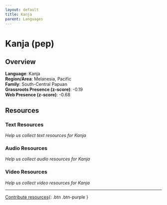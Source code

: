 ```yaml
---
layout: default
title: Kanja
parent: Languages
---
```


# Kanja (pep)

## Overview

**Language**: Kanja  
**Region/Area**: Melanesia, Pacific  
**Family**: South-Central Papuan  
**Grassroots Presence (z-score)**: -0.19  
**Web Presence (z-score)**: -0.68  

## Resources

### Text Resources
*Help us collect text resources for Kanja*

### Audio Resources
*Help us collect audio resources for Kanja*

### Video Resources
*Help us collect video resources for Kanja*

---

[Contribute resources](https://forms.office.com/e/1SfLJx3u1r){: .btn .btn-purple }
